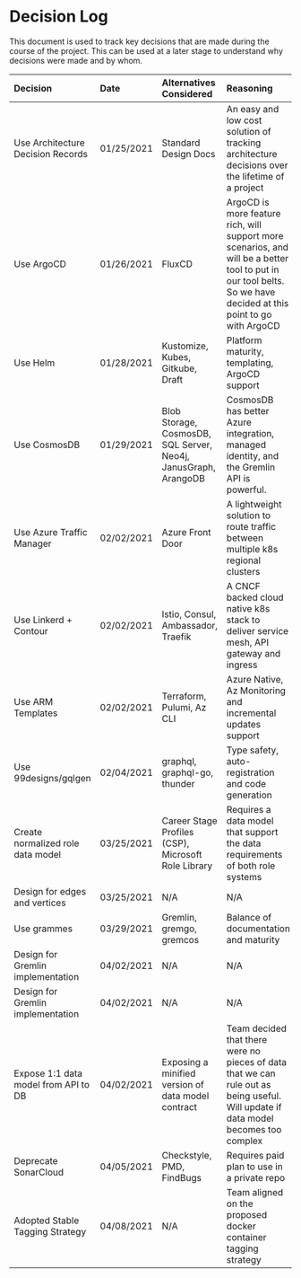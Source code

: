 # Decision Log

This document is used to track key decisions that are made during the course of the project.
This can be used at a later stage to understand why decisions were made and by whom.

| Decision | Date | Alternatives Considered | Reasoning | Detailed doc | Made By | Work Required |
|:---|:---|:---|:---|:---|:---|:---|
| Use Architecture Decision Records | 01/25/2021 | Standard Design Docs | An easy and low cost solution of tracking architecture decisions over the lifetime of a project | Record Architecture Decisions | Dev Team | #21654 |
| Use ArgoCD | 01/26/2021 | FluxCD | ArgoCD is more feature rich, will support more scenarios, and will be a better tool to put in our tool belts. So we have decided at this point to go with ArgoCD | [GitOps Trade Study](Trade-Studies/GitOps.md) | Dev Team | #21672 |
| Use Helm | 01/28/2021 | Kustomize, Kubes, Gitkube, Draft | Platform maturity, templating, ArgoCD support | K8s Package Manager Trade Study | Dev Team | #21674 |
| Use CosmosDB | 01/29/2021 | Blob Storage, CosmosDB, SQL Server, Neo4j, JanusGraph, ArangoDB | CosmosDB has better Azure integration, managed identity, and the Gremlin API is powerful. | Graph Storage Trade Study and Decision | Dev Team | #21650 |
| Use Azure Traffic Manager | 02/02/2021 | Azure Front Door | A lightweight solution to route traffic between multiple k8s regional clusters | Routing Trade Study | Dev Team | #21673 |
| Use Linkerd + Contour | 02/02/2021 | Istio, Consul, Ambassador, Traefik | A CNCF backed cloud native k8s stack to deliver service mesh, API gateway and ingress | Routing Trade Study | Dev Team | #21673 |
| Use ARM Templates | 02/02/2021 | Terraform, Pulumi, Az CLI | Azure Native, Az Monitoring and incremental updates support | Automated Deployment Trade Study | Dev Team | #21651 |
| Use 99designs/gqlgen | 02/04/2021 | graphql, graphql-go, thunder | Type safety, auto-registration and code generation | GraphQL Golang Trade Study | Dev Team | #21775 |
| Create normalized role data model | 03/25/2021 | Career Stage Profiles (CSP), Microsoft Role Library | Requires a data model that support the data requirements of both role systems | Role Data Model Schema | Dev Team | #22035 |
| Design for edges and vertices | 03/25/2021 | N/A | N/A | Data Model | Dev Team | #21976 |
| Use grammes | 03/29/2021 | Gremlin, gremgo, gremcos | Balance of documentation and maturity | Gremlin API library Trade Study | Dev Team | #21870 |
| Design for Gremlin implementation | 04/02/2021 | N/A | N/A | Gremlin | Dev Team | #21980 |
| Design for Gremlin implementation | 04/02/2021 | N/A | N/A | Gremlin | Dev Team | #21980 |
| Expose 1:1 data model from API to DB | 04/02/2021 | Exposing a minified version of data model contract | Team decided that there were no pieces of data that we can rule out as being useful. Will update if data model becomes too complex | API README | Dev Team | #21658 |
| Deprecate SonarCloud | 04/05/2021 | Checkstyle, PMD, FindBugs | Requires paid plan to use in a private repo | Code Quality & Security | Dev Team | #22090 |
| Adopted Stable Tagging Strategy | 04/08/2021 | N/A | Team aligned on the proposed docker container tagging strategy | Tagging Strategy | Dev Team | #22005 |
